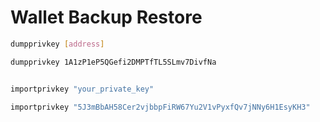 # Wallet Backup Restore

```sh
dumpprivkey [address]

dumpprivkey 1A1zP1eP5QGefi2DMPTfTL5SLmv7DivfNa


importprivkey "your_private_key"

importprivkey "5J3mBbAH58Cer2vjbbpFiRW67Yu2V1vPyxfQv7jNNy6H1EsyKH3"

```